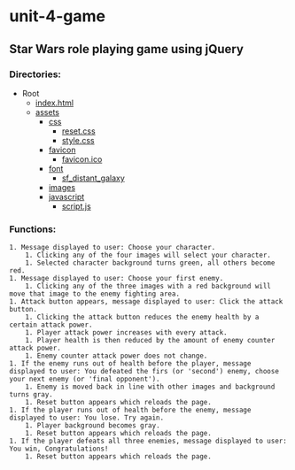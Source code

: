 # unit-4-game
## Star Wars role playing game using jQuery

### Directories:
* Root
    * [index.html](./index.html)
    * [assets](./assets)
        * [css](./assets/css)
            * [reset.css](./assets/css/reset.css)
            * [style.css](./assets/css/reset.css)
        * [favicon](.assets/favicon)
            * [favicon.ico](./assets/favicon/favicon.ico)
        * [font](./assets/font)
            * [sf_distant_galaxy](./assets/font/sf_distant_galaxy)
        * [images](./assets/images)
        * [javascript](./assets/javascript)
            * [script.js](./assets/javascript/script.js)

### Functions: 
    1. Message displayed to user: Choose your character.
        1. Clicking any of the four images will select your character.
        1. Selected character background turns green, all others become red.
    1. Message displayed to user: Choose your first enemy.
        1. Clicking any of the three images with a red background will move that image to the enemy fighting area.
    1. Attack button appears, message displayed to user: Click the attack button.
        1. Clicking the attack button reduces the enemy health by a certain attack power.
        1. Player attack power increases with every attack.
        1. Player health is then reduced by the amount of enemy counter attack power.
        1. Enemy counter attack power does not change.
    1. If the enemy runs out of health before the player, message displayed to user: You defeated the firs (or 'second') enemy, choose your next enemy (or 'final opponent').
        1. Enemy is moved back in line with other images and background turns gray.
        1. Reset button appears which reloads the page.
    1. If the player runs out of health before the enemy, message displayed to user: You lose. Try again.
        1. Player background becomes gray.
        1. Reset button appears which reloads the page.
    1. If the player defeats all three enemies, message displayed to user: You win, Congratulations!
        1. Reset button appears which reloads the page. 



